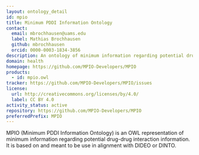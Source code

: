 ```yaml
---
layout: ontology_detail
id: mpio
title: Minimum PDDI Information Ontology
contact:
  email: mbrochhausen@uams.edu
  label: Mathias Brochhausen
  github: mbrochhausen
  orcid: 0000-0003-1834-3856
description: An ontology of minimum information regarding potential drug-drug interaction information.
domain: health
homepage: https://github.com/MPIO-Developers/MPIO
products:
  - id: mpio.owl
tracker: https://github.com/MPIO-Developers/MPIO/issues
license:
  url: http://creativecommons.org/licenses/by/4.0/
  label: CC BY 4.0
activity_status: active
repository: https://github.com/MPIO-Developers/MPIO
preferredPrefix: MPIO
---
```


MPIO (Minimum PDDI Information Ontology) is an OWL representation of minimum information regarding potential drug-drug interaction information. It is based on and meant to be use in alignment with DIDEO or DINTO.
